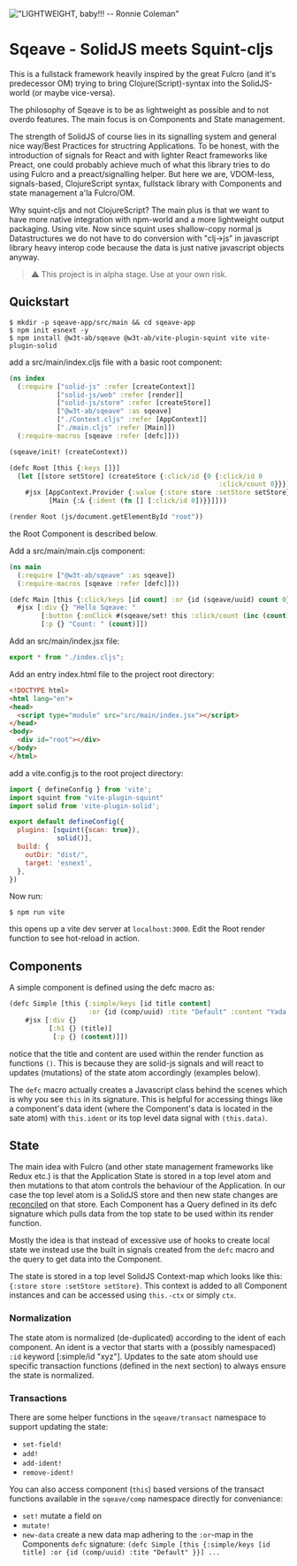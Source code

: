 !["LIGHTWEIGHT, baby!!! -- Ronnie Coleman"](https://bafkreics5ptu5524ld2wxc2bfjt2vuzmovpmgcheo2fihned2rz5rtgm2q.ipfs.flk-ipfs.xyz/)

# Sqeave - SolidJS meets Squint-cljs
This is a fullstack framework heavily inspired by the great Fulcro (and it's predecessor OM) trying to bring Clojure(Script)-syntax into the SolidJS-world (or maybe vice-versa). 

The philosophy of Sqeave is to be as lightweight as possible and to not overdo features. The main focus is on Components and State management.

The strength of SolidJS of course lies in its signalling system and general nice way/Best Practices for structring Applications. To be honest, with the introduction of signals for React and with lighter React frameworks like Preact, one could probably achieve much of what this library tries to do using Fulcro and a preact/signalling helper. But here we are, VDOM-less, signals-based, ClojureScript syntax, fullstack library with Components and state management a'la Fulcro/OM.

Why squint-cljs and not ClojureScript? The main plus is that we want to have more native integration with npm-world and a more lightweight output packaging. Using vite. Now since squint uses shallow-copy normal js Datastructures we do not have to do conversion with "clj->js" in javascript library heavy interop code because the data is just native javascript objects anyway.

> :warning: This project is in alpha stage.
> Use at your own risk.

## Quickstart

``` shell
$ mkdir -p sqeave-app/src/main && cd sqeave-app
$ npm init esnext -y
$ npm install @w3t-ab/sqeave @w3t-ab/vite-plugin-squint vite vite-plugin-solid
```

add a src/main/index.cljs file with a basic root component:
``` clojure
(ns index
  (:require ["solid-js" :refer [createContext]]
            ["solid-js/web" :refer [render]]
            ["solid-js/store" :refer [createStore]]
            ["@w3t-ab/sqeave" :as sqeave]
            ["./Context.cljs" :refer [AppContext]]
            ["./main.cljs" :refer [Main]])
  (:require-macros [sqeave :refer [defc]]))

(sqeave/init! (createContext))

(defc Root [this {:keys []}]
  (let [[store setStore] (createStore {:click/id {0 {:click/id 0
                                                     :click/count 0}}})]
    #jsx [AppContext.Provider {:value {:store store :setStore setStore}}
          [Main {:& {:ident (fn [] [:click/id 0])}}]]))

(render Root (js/document.getElementById "root"))
```
the Root Component is described below.

Add a src/main/main.cljs component:
```clojure
(ns main
  (:require ["@w3t-ab/sqeave" :as sqeave])
  (:require-macros [sqeave :refer [defc]]))

(defc Main [this {:click/keys [id count] :or {id (sqeave/uuid) count 0}}]
  #jsx [:div {} "Hello Sqeave: "
        [:button {:onClick #(sqeave/set! this :click/count (inc (count)))} "Plus"]
        [:p {} "Count: " (count)]])
```

Add an src/main/index.jsx file:
``` jsx
export * from "./index.cljs";
```
Add an entry index.html file to the project root directory:

```html
<!DOCTYPE html>
<html lang="en">
<head>
  <script type="module" src="src/main/index.jsx"></script>
</head>
<body>
  <div id="root"></div>
</body>
</html>
```
add a vite.config.js to the root project directory:

``` javascript
import { defineConfig } from 'vite';
import squint from "vite-plugin-squint"
import solid from 'vite-plugin-solid';

export default defineConfig({
  plugins: [squint({scan: true}),
            solid()],
  build: {
    outDir: "dist/",
    target: 'esnext',
  },
})

```
Now run:

``` shell
$ npm run vite
```
this opens up a vite dev server at `localhost:3000`. Edit the Root render function to see hot-reload in action.

## Components
A simple component is defined using the defc macro as:

```Clojure
(defc Simple [this {:simple/keys [id title content]
                    :or {id (comp/uuid) :tite "Default" :content "Yada."}}]
    #jsx [:div {}
          [:h1 {} (title)]
           [:p {} (content)]])
```
notice that the title and content are used within the render function as functions `()`. This is because they are solid-js signals and will react to updates (mutations) of the state atom accordingly (examples below).

The `defc` macro actually creates a Javascript class behind the scenes which is why you see `this` in its signature. This is helpful for accessing things like a component's data ident (where the Component's data is located in the sate atom) with `this.ident` or its top level data signal with `(this.data)`.

## State
The main idea with Fulcro (and other state management frameworks like Redux etc.) is that the Application State is stored in a top level atom and then mutations to that atom controls the behaviour of the Application. In our case the top level atom is a SolidJS store and then new state changes are [reconciled](https://docs.solidjs.com/reference/store-utilities/reconcile) on that store. Each Component has a Query defined in its defc signature which pulls data from the top state to be used within its render function.

Mostly the idea is that instead of excessive use of hooks to create local state we instead use the built in signals created from the `defc` macro and the query to get data into the Component.

The state is stored in a top level SolidJS Context-map which looks like this: `{:store store :setStore setStore}`. This context is added to all Component instances and can be accessed using `this.-ctx` or simply `ctx`.

### Normalization
The state atom is normalized (de-duplicated) according to the ident of each component. An ident is a vector that starts with a (possibly namespaced) `:id` keyword [:simple/id "xyz"]. Updates to the sate atom should use specific transaction functions (defined in the next section) to always ensure the state is normalized.

### Transactions
There are some helper functions in the `sqeave/transact` namespace to support updating the state:

- `set-field!` 
- `add!` 
- `add-ident!` 
- `remove-ident!` 

You can also access component (`this`) based versions of the transact functions available in the `sqeave/comp` namespace directly for conveniance:

- `set!` mutate a field on 
- `mutate!` 
- `new-data` create a new data map adhering to the `:or`-map in the Components `defc` signature: `(defc Simple [this {:simple/keys [id title] :or {id (comp/uuid) :tite "Default" }}] ...`


